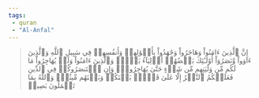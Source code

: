 ```yaml
---
tags: 
 - quran 
 - "Al-Anfal"
---
```


> إِنَّ ٱلَّذِينَ ءَامَنُواْ وَهَاجَرُواْ وَجَٰهَدُواْ بِأَمۡوَٰلِهِمۡ وَأَنفُسِهِمۡ فِي سَبِيلِ ٱللَّهِ وَٱلَّذِينَ ءَاوَواْ وَّنَصَرُوٓاْ أُوْلَـٰٓئِكَ بَعۡضُهُمۡ أَوۡلِيَآءُ بَعۡضٖۚ وَٱلَّذِينَ ءَامَنُواْ وَلَمۡ يُهَاجِرُواْ مَا لَكُم مِّن وَلَٰيَتِهِم مِّن شَيۡءٍ حَتَّىٰ يُهَاجِرُواْۚ وَإِنِ ٱسۡتَنصَرُوكُمۡ فِي ٱلدِّينِ فَعَلَيۡكُمُ ٱلنَّصۡرُ إِلَّا عَلَىٰ قَوۡمِۭ بَيۡنَكُمۡ وَبَيۡنَهُم مِّيثَٰقٞۗ وَٱللَّهُ بِمَا تَعۡمَلُونَ بَصِيرٞ
